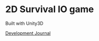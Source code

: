 # 2D Survival IO game 
Built with Unity3D

[Development Journal](https://velog.io/@esteria04/series/Unity-%EA%B2%8C%EC%9E%84-%EB%A7%8C%EB%93%A4%EA%B8%B0)
